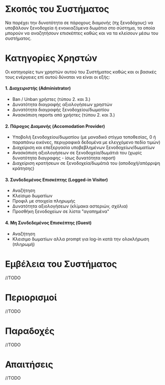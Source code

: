 # Σκοπός του Συστήματος
Να παρέχει την δυνατότητα σε πάροχους διαμονής (πχ ξενοδόχους) να υποβάλουν ξενοδοχεία ή ενοικιαζόμενα δωμάτια στο σύστημα, τα οποία μπορούν να αναζητήσουν επισκέπτες καθώς και να τα κλείσουν μέσω του συστήματος. 


# Κατηγορίες Χρηστών
Οι κατηγορίες των χρηστών αυτού του Συστήματος καθώς και οι βασικές τους ενέργειες επί αυτού δύναται να είναι οι εξής:

#### 1. Διαχειριστής (Administrator)
* Ban / Unban χρήστες (τύπου 2. και 3.)
* Δυνατότητα διαγραφής αξιολογήσεων χρηστών
* Δυνατότητα διαγραφής ξενοδοχείου/δωματίου
* Ανασκόπιση reports από χρήστες (τύπου 2. και 3.)

#### 2. Πάροχος Διαμονής (Accomodation Provider)
* Υποβολή ξενοδοχείου/δωματίου (με μοναδικό στίγμα τοποθεσίας, 0 ή παραπάνω εικόνες, περιγραφικά δεδομένα με ελεγχόμενο πεδίο τιμών)
* Διαχείριση και επεξεργασία υποβεβλημένων ξενοδοχείων/δωματίων
* Ανασκόπιση αξιολογήσεων σε ξενοδοχεία/δωμάτιά του (χωρίς δυνατότητα διαγραφης - ίσως δυνατότητα report)
* Διαχείριση κρατήσεων σε ξενοδοχεία/δωμάτιά του (αποδοχή/απόρριψη κράτησης)

#### 3. Συνδεδεμένος Επισκέπτης (Logged-in Visitor)
* Αναζήτηση 
* Κλείσιμο δωματίων 
* Προφιλ με στοιχεία πληρωμής
* Δυνατότητα αξιολογήσεων (κλίμακα αστεριών, σχόλια)
* Προσθήκη ξενοδοχείων σε λίστα "αγαπημένα"

#### 4. Μη Συνδεδεμένος Επισκέπτης (Guest)
* Αναζήτηση 
* Κλεισιμο δωματίων αλλα prompt για log-in κατά την ολοκλήρωση (πληρωμή)


# Εμβέλεια του Συστήματος
//TODO


# Περιορισμοί
//TODO


# Παραδοχές
//TODO


# Απαιτήσεις
//TODO
